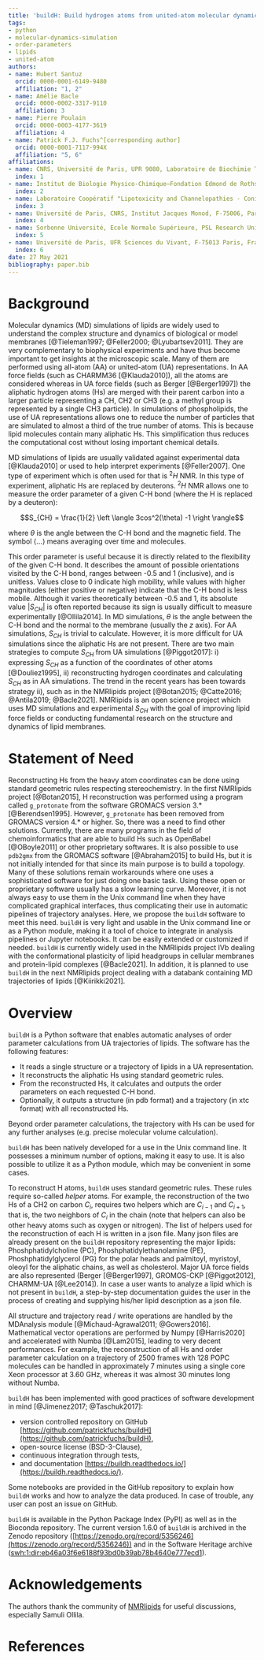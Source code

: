 ```yaml
---
title: 'buildH: Build hydrogen atoms from united-atom molecular dynamics of lipids and calculate the order parameters'
tags:
- python
- molecular-dynamics-simulation
- order-parameters
- lipids
- united-atom
authors:
- name: Hubert Santuz
  orcid: 0000-0001-6149-9480
  affiliation: "1, 2"
- name: Amélie Bacle
  orcid: 0000-0002-3317-9110
  affiliation: 3
- name: Pierre Poulain
  orcid: 0000-0003-4177-3619
  affiliation: 4
- name: Patrick F.J. Fuchs^[corresponding author]
  orcid: 0000-0001-7117-994X
  affiliation: "5, 6"
affiliations:
- name: CNRS, Université de Paris, UPR 9080, Laboratoire de Biochimie Théorique, 13 Rue Pierre et Marie Curie, F-75005 Paris, France
  index: 1
- name: Institut de Biologie Physico-Chimique–Fondation Edmond de Rothschild, PSL Research University, Paris, France
  index: 2
- name: Laboratoire Coopératif "Lipotoxicity and Channelopathies - ConicMeds", Université de Poitiers, F-86000 Poitiers, France
  index: 3
- name: Université de Paris, CNRS, Institut Jacques Monod, F-75006, Paris, France
  index: 4
- name: Sorbonne Université, Ecole Normale Supérieure, PSL Research University, CNRS, Laboratoire des Biomolécules (LBM), F-75005 Paris, France
  index: 5
- name: Université de Paris, UFR Sciences du Vivant, F-75013 Paris, France
  index: 6
date: 27 May 2021
bibliography: paper.bib
---
```


# Background

Molecular dynamics (MD) simulations of lipids are widely used to understand the complex structure and dynamics of biological or model membranes [@Tieleman1997; @Feller2000; @Lyubartsev2011]. They are very complementary to biophysical experiments and have thus become important to get insights at the microscopic scale. Many of them are performed using all-atom (AA) or united-atom (UA) representations. In AA force fields (such as CHARMM36 [@Klauda2010]), all the atoms are considered whereas in UA force fields (such as Berger [@Berger1997]) the aliphatic hydrogen atoms (Hs) are merged with their parent carbon into a larger particle representing a CH, CH2 or CH3 (e.g. a methyl group is represented by a single CH3 particle). In simulations of phospholipids, the use of UA representations allows one to reduce the number of particles that are simulated to almost a third of the true number of atoms. This is because lipid molecules contain many aliphatic Hs. This simplification thus reduces the computational cost without losing important chemical details.

MD simulations of lipids are usually validated against experimental data [@Klauda2010] or used to help interpret experiments [@Feller2007]. One type of experiment which is often used for that is $^2H$ NMR. In this type of experiment, aliphatic Hs are replaced by deuterons. $^2H$ NMR allows one to measure the order parameter of a given C-H bond (where the H is replaced by a deuteron):

$$S_{CH} = \frac{1}{2} \left \langle 3cos^2(\theta) -1 \right \rangle$$

where $\theta$ is the angle between the C-H bond and the magnetic field. The symbol $\langle ... \rangle$ means averaging over time and molecules.

This order parameter is useful because it is directly related to the flexibility of the given C-H bond. It describes the amount of possible orientations visited by the C-H bond, ranges between -0.5 and 1 (inclusive), and is unitless. Values close to 0 indicate high mobility, while values with higher magnitudes (either positive or negative) indicate that the C-H bond is less mobile. Although it varies theoretically between -0.5 and 1, its absolute value $\lvert S_{CH} \rvert$ is often reported because its sign is usually difficult to measure experimentally [@Ollila2014]. In MD simulations, $\theta$ is the angle between the C-H bond and the normal to the membrane (usually the $z$ axis). For AA simulations, $S_{CH}$ is trivial to calculate. However, it is more difficult for UA simulations since the aliphatic Hs are not present. There are two main strategies to compute $S_{CH}$ from UA simulations [@Piggot2017]: i) expressing $S_{CH}$ as a function of the coordinates of other atoms [@Douliez1995], ii) reconstructing hydrogen coordinates and calculating $S_{CH}$ as in AA simulations. The trend in the recent years has been towards strategy ii), such as in the NMRlipids project [@Botan2015; @Catte2016; @Antila2019; @Bacle2021]. NMRlipids is an open science project which uses MD simulations and experimental $S_{CH}$ with the goal of improving lipid force fields or conducting fundamental research on the structure and dynamics of lipid membranes.

# Statement of Need

Reconstructing Hs from the heavy atom coordinates can be done using standard geometric rules respecting stereochemistry. In the first NMRlipids project [@Botan2015], H reconstruction was performed using a program called `g_protonate` from the software GROMACS version 3.* [@Berendsen1995]. However, `g_protonate` has been removed from GROMACS version 4.* or higher. So, there was a need to find other solutions. Currently, there are many programs in the field of chemoinformatics that are able to build Hs such as OpenBabel [@OBoyle2011] or other proprietary softwares. It is also possible to use `pdb2gmx` from the GROMACS software [@Abraham2015] to build Hs, but it is not initially intended for that since its main purpose is to build a topology. Many of these solutions remain workarounds where one uses a sophisticated software for just doing one basic task. Using these open or proprietary software usually has a slow learning curve. Moreover, it is not always easy to use them in the Unix command line when they have complicated graphical interfaces, thus complicating their use in automatic pipelines of trajectory analyses.
Here, we propose the `buildH` software to meet this need. `buildH` is very light and usable in the Unix command line or as a Python module, making it a tool of choice to integrate in analysis pipelines or Jupyter notebooks. It can be easily extended or customized if needed. `buildH` is currently widely used in the NMRlipids project IVb dealing with the conformational plasticity of lipid headgroups in cellular membranes and protein-lipid complexes [@Bacle2021]. In addition, it is planned to use `buildH` in the next NMRlipids project dealing with a databank containing MD trajectories of lipids [@Kiirikki2021].

# Overview

`buildH` is a Python software that enables automatic analyses of order parameter calculations from UA trajectories of lipids. The software has the following features:

- It reads a single structure or a trajectory of lipids in a UA representation.
- It reconstructs the aliphatic Hs using standard geometric rules.
- From the reconstructed Hs, it calculates and outputs the order parameters on each requested C-H bond.
- Optionally, it outputs a structure (in pdb format) and a trajectory (in xtc format) with all reconstructed Hs.

Beyond order parameter calculations, the trajectory with Hs can be used for any further analyses (e.g. precise molecular volume calculation).

`buildH` has been natively developed for a use in the Unix command line. It possesses a minimum number of options, making it easy to use. It is also possible to utilize it as a Python module, which may be convenient in some cases.

To reconstruct H atoms, `buildH` uses standard geometric rules. These rules require so-called *helper* atoms. For example, the reconstruction of the two Hs of a CH2 on carbon $C_i$, requires two helpers which are $C_{i-1}$ and $C_{i+1}$, that is, the two neighbors of $C_i$ in the chain (note that helpers can also be other heavy atoms such as oxygen or nitrogen). The list of helpers used for the reconstruction of each H is written in a json file. Many json files are already present on the `buildH` repository representing the major lipids: Phoshphatidylcholine (PC), Phoshphatidylethanolamine (PE), Phoshphatidylglycerol (PG) for the polar heads and palmitoyl, myristoyl, oleoyl for the aliphatic chains, as well as cholesterol. Major UA force fields are also represented (Berger [@Berger1997], GROMOS-CKP [@Piggot2012], CHARMM-UA [@Lee2014]). In case a user wants to analyze a lipid which is not present in `buildH`, a step-by-step documentation guides the user in the process of creating and supplying his/her lipid description as a json file.

All structure and trajectory read / write operations are handled by the MDAnalysis module [@Michaud-Agrawal2011; @Gowers2016]. Mathematical vector operations are performed by Numpy [@Harris2020] and accelerated with Numba [@Lam2015], leading to very decent performances. For example, the reconstruction of all Hs and order parameter calculation on a trajectory of 2500 frames with 128 POPC molecules can be handled in approximately 7 minutes using a single core Xeon processor at 3.60 GHz, whereas it was almost 30 minutes long without Numba.

`buildH` has been implemented with good practices of software development in mind [@Jimenez2017; @Taschuk2017]:

- version controlled repository on GitHub [https://github.com/patrickfuchs/buildH](https://github.com/patrickfuchs/buildH),
- open-source license (BSD-3-Clause),
- continuous integration through tests,
- and documentation [https://buildh.readthedocs.io/](https://buildh.readthedocs.io/).

Some notebooks are provided in the GitHub repository to explain how `buildH` works and how to analyze the data produced. In case of trouble, any user can post an issue on GitHub.

`buildH` is available in the Python Package Index (PyPI) as well as in the Bioconda repository. The current version 1.6.0 of `buildH` is archived in the Zenodo repository ([https://zenodo.org/record/5356246](https://zenodo.org/record/5356246)) and in the Software Heritage archive ([swh:1:dir:eb46a03f6e6188f93bd0b39ab78b4640e777ecd1](https://archive.softwareheritage.org/swh:1:dir:eb46a03f6e6188f93bd0b39ab78b4640e777ecd1;origin=https://github.com/patrickfuchs/buildH;visit=swh:1:snp:ce3e8efd06ea951364d1f5ee26cbd5776c117dc3;anchor=swh:1:rel:980b3a2f1332d172230eaf74a05bbfc9145b1266)).

# Acknowledgements

The authors thank the community of [NMRlipids](http://nmrlipids.blogspot.com/) for useful discussions, especially Samuli Ollila.

# References

